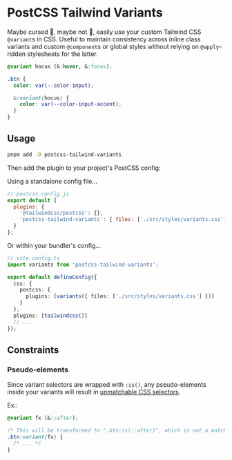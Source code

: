 # PostCSS Tailwind Variants

Maybe cursed 🤮, maybe not 🤩, easily use your custom Tailwind CSS `@variant`s in CSS. Useful to
maintain consistency across inline class variants and custom `@component`s or global styles without
relying on `@apply`-ridden stylesheets for the latter.

```css
@variant hocus (&:hover, &:focus);

.btn {
  color: var(--color-input);

  &:variant(hocus) {
    color: var(--color-input-accent);
  }
}
```

## Usage

```bash
pnpm add -D postcss-tailwind-variants
```

Then add the plugin to your project's PostCSS config:

Using a standalone config file...

```js
// postcss.config.js
export default {
  plugins: {
    '@tailwindcss/postcss': {},
    'postcss-tailwind-variants': { files: ['./src/styles/variants.css'] }
  }
};
```

Or within your bundler's config...

```ts
// vite.config.ts
import variants from 'postcss-tailwind-variants';

export default defineConfig({
  css: {
    postcss: {
      plugins: [variants({ files: ['./src/styles/variants.css'] })]
    }
  },
  plugins: [tailwindcss()]
  // ...
});
```

## Constraints

### Pseudo-elements

Since variant selectors are wrapped with `:is()`, any pseudo-elements inside your variants will
result in
[unmatchable CSS selectors](https://developer.mozilla.org/en-US/docs/Web/CSS/:is#is_does_not_select_pseudo-elements).

Ex.:

```css
@variant fx (&::after);

/* This will be transformed to ".btn:is(::after)", which is not a matchable selector. */
.btn:variant(fx) {
  /* ... */
}
```
